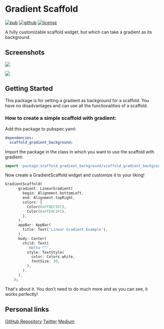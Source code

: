 
# Gradient Scaffold

[![pub](https://img.shields.io/pub/v/scaffold_gradient_background.svg)](https://pub.dev/packages/scaffold_gradient_background)
[![github](https://img.shields.io/badge/platform-flutter-ff69b4.svg)](https://github.com/Tomic-Riedel/scaffold_gradient_background)
[![license](https://img.shields.io/github/license/Tomic-Riedel/scaffold_gradient_background.svg)](https://github.com/Tomic-Riedel/scaffold_gradient_background/blob/main/LICENSE)


A fully customizable scaffold widget, but which can take a gradient as its background.
## Screenshots
![](https://i.ibb.co/Nt5tKcJ/Simulator-Screen-Shot-i-Phone-12-Pro-2021-07-07-at-20-52-32.png)


![](https://i.ibb.co/Yc1WxxX/Simulator-Screen-Shot-i-Phone-12-Pro-2021-07-07-at-21-03-03.png)

## Getting Started
This package is for setting a gradient as background for a scaffold. You have no disadvantages and can use all the functionalities of a scaffold.

### How to create a simple scaffold with gradient:

Add this package to pubspec.yaml:
```yaml
dependencies:
  scaffold_gradient_background:
```

Import the package in the class in which you want to use the scaffold with gradient:
```dart
import 'package:scaffold_gradient_background/scaffold_gradient_background.dart';
```

Now create a GradientScaffold widget and customize it to your liking!
```dart
GradientScaffold(
      gradient: LinearGradient(
        begin: Alignment.bottomLeft,
        end: Alignment.topRight,
        colors: [
          Color(0xFF8EC5FC),
          Color(0xFFE0C3FC),
        ],
      ),
      appBar: AppBar(
        title: Text('Linear Gradient Example'),
      ),
      body: Center(
        child: Text(
          'Hello ^^',
          style: TextStyle(
            color: Colors.white,
            fontSize: 30,
          ),
        ),
      ),
    );
```
That's about it. You don't need to do much more and as you can see, it works perfectly!


## Personal links
[GitHub Repository](https://github.com/Tomic-Riedel/scaffold_gradient_background)
[Twitter](https://twitter.com/TomicRiedel)
[Medium](https://tomicriedel.medium.com/)
